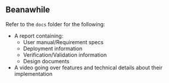## Beanawhile

Refer to the `docs` folder for the following:
- A report containing:
  - User manual/Requirement specs
  - Deployment information
  - Verification/Validation information
  - Design documents
- A video going over features and technical details about their implementation

